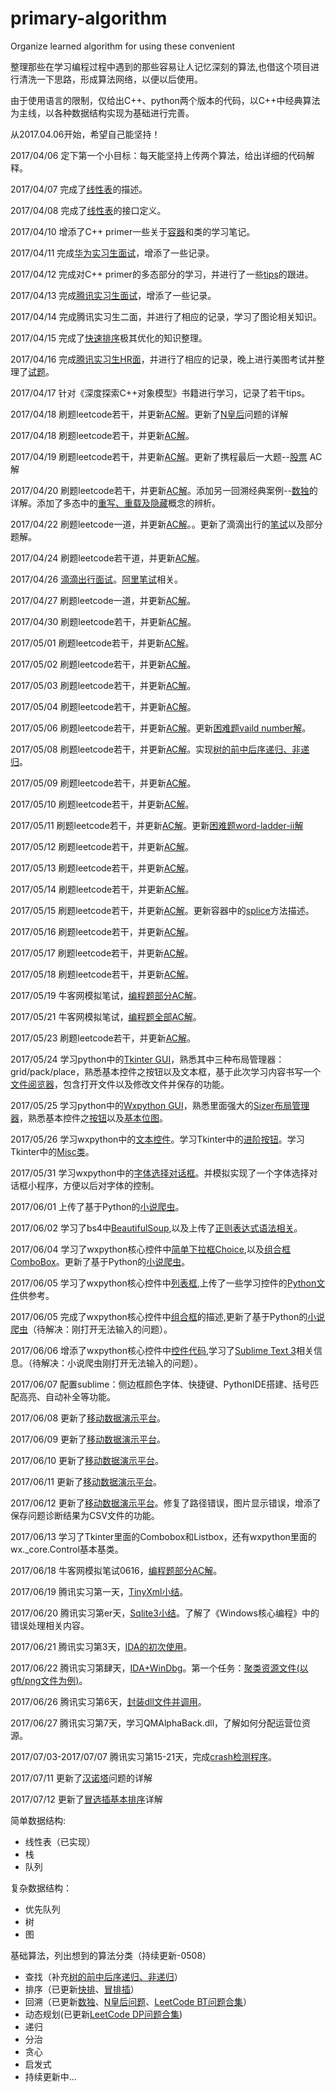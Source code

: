 # primary-algorithm
<p>Organize learned algorithm for using these convenient</p>
<p>整理那些在学习编程过程中遇到的那些容易让人记忆深刻的算法,也借这个项目进行清洗一下思路，形成算法网络，以便以后使用。</p>
<p>由于使用语言的限制，仅给出C++、python两个版本的代码，以C++中经典算法为主线，以各种数据结构实现为基础进行完善。</p>
<p>从2017.04.06开始，希望自己能坚持！</p>
<p>2017/04/06 定下第一个小目标：每天能坚持上传两个算法，给出详细的代码解释。</p>
<p>2017/04/07 完成了<a href=https://github.com/cbhust8025/primary-algorithm/tree/master/simple%20data%20structure/linear%20list>线性表</a>的描述。</p>
<p>2017/04/08 完成了<a href=https://github.com/cbhust8025/primary-algorithm/tree/master/simple%20data%20structure/linear%20list>线性表</a>的接口定义。</p>
<p>2017/04/10 增添了C++ primer一些关于<a href=https://github.com/cbhust8025/primary-algorithm/tree/master/jobs/C-%20basic%20concept/Container>容器</a>和类的学习笔记。</p>
<p>2017/04/11 完成<a href=https://github.com/cbhust8025/primary-algorithm/tree/master/jobs/Job%20interview/huawei>华为实习生面试</a>，增添了一些记录。</p>
<p>2017/04/12 完成对C++ primer的多态部分的学习，并进行了一些<a href=https://github.com/cbhust8025/primary-algorithm/tree/master/jobs/C-%20tips>tips</a>的跟进。</p>
<p>2017/04/13 完成<a href=https://github.com/cbhust8025/primary-algorithm/tree/master/jobs/Job%20interview/Tencent>腾讯实习生面试</a>，增添了一些记录。</p>
<p>2017/04/14 完成腾讯实习生二面，并进行了相应的记录，学习了图论相关知识。</p>
<p>2017/04/15 完成了<a href=https://github.com/cbhust8025/primary-algorithm/tree/master/Classical-Algorithm/quick_sort>快速排序</a>极其优化的知识整理。</p>
<p>2017/04/16 完成<a href=https://github.com/cbhust8025/primary-algorithm/tree/master/jobs/Job%20interview/Tencent>腾讯实习生HR面</a>，并进行了相应的记录，晚上进行美图考试并整理了<a href=https://github.com/cbhust8025/primary-algorithm/tree/master/jobs/Job%20interview/meitu>试题</a>。</p>
<p>2017/04/17 针对《深度探索C++对象模型》书籍进行学习，记录了若干tips。</p>
<p>2017/04/18 刷题leetcode若干，并更新<a href=https://github.com/cbhust8025/primary-algorithm/tree/master/leetcode>AC解</a>。更新了<a href= https://github.com/cbhust8025/primary-algorithm/tree/master/Classical-Algorithm/N-queen%20Problem>N皇后</a>问题的详解</p>
<p>2017/04/18 刷题leetcode若干，并更新<a href=https://github.com/cbhust8025/primary-algorithm/tree/master/LeetCode/C-%20project>AC解</a>。</p>
<p>2017/04/19 刷题leetcode若干，并更新<a href=https://github.com/cbhust8025/primary-algorithm/tree/master/LeetCode/C-%20project>AC解</a>。更新了携程最后一大题--<a href=https://github.com/cbhust8025/primary-algorithm/blob/newbranch/jobs/Job%20interview/xiecheng/README.md>股票</a> AC解</p>
<p>2017/04/20 刷题leetcode若干，并更新<a href=https://github.com/cbhust8025/primary-algorithm/tree/master/LeetCode/C-%20project>AC解</a>。添加另一回溯经典案例--<a href=https://github.com/cbhust8025/primary-algorithm/tree/newbranch/Classical-Algorithm/Sudoku>数独</a>的详解。添加了多态中的<a href=https://github.com/cbhust8025/primary-algorithm/blob/newbranch/jobs/C-%20basic%20concept/polymorphic/README.md>重写、重载及隐藏</a>概念的辨析。</p>
<p>2017/04/22 刷题leetcode一道，并更新<a href=https://github.com/cbhust8025/primary-algorithm/tree/master/LeetCode/C-%20project>AC解</a>。。更新了滴滴出行的<a href=https://github.com/cbhust8025/primary-algorithm/tree/newbranch/jobs/Job%20interview/didi>笔试</a>以及部分题解。
<p>2017/04/24 刷题leetcode若干道，并更新<a href=https://github.com/cbhust8025/primary-algorithm/tree/master/LeetCode/C-%20project>AC解</a>。
<p>2017/04/26 <a href=https://github.com/cbhust8025/primary-algorithm/blob/master/jobs/Job%20interview/didi/README.md>滴滴出行面试</a>。<a href=https://github.com/cbhust8025/primary-algorithm/tree/master/jobs/Job%20interview/ALiBaBa>阿里笔试</a>相关。</p>
<p>2017/04/27 刷题leetcode一道，并更新<a href=https://github.com/cbhust8025/primary-algorithm/tree/master/LeetCode/C-%20project>AC解</a>。</p>
<p>2017/04/30 刷题leetcode若干，并更新<a href=https://github.com/cbhust8025/primary-algorithm/tree/master/LeetCode/C-%20project>AC解</a>。</p>
<p>2017/05/01 刷题leetcode若干，并更新<a href=https://github.com/cbhust8025/primary-algorithm/tree/master/LeetCode/C-%20project>AC解</a>。</p>
<p>2017/05/02 刷题leetcode若干，并更新<a href=https://github.com/cbhust8025/primary-algorithm/tree/master/LeetCode/C-%20project>AC解</a>。</p>
<p>2017/05/03 刷题leetcode若干，并更新<a href=https://github.com/cbhust8025/primary-algorithm/tree/master/LeetCode/C-%20project>AC解</a>。</p>
<p>2017/05/04 刷题leetcode若干，并更新<a href=https://github.com/cbhust8025/primary-algorithm/tree/master/LeetCode/C-%20project>AC解</a>。</p>
<p>2017/05/06 刷题leetcode若干，并更新<a href=https://github.com/cbhust8025/primary-algorithm/tree/master/LeetCode/C-%20project>AC解</a>。更新<a href=https://github.com/cbhust8025/primary-algorithm/blob/master/LeetCode/ValuableHP/65_Valid%20Number.md>困难题vaild number解</a>。</p>
<p>2017/05/08 刷题leetcode若干，并更新<a href=https://github.com/cbhust8025/primary-algorithm/tree/master/LeetCode/C-%20project>AC解</a>。实现<a href=https://github.com/cbhust8025/primary-algorithm/blob/master/LeetCode/C-%20project/TreeHelper.md>树的前中后序递归、非递归</a>。</p>
<p>2017/05/09 刷题leetcode若干，并更新<a href=https://github.com/cbhust8025/primary-algorithm/tree/master/LeetCode/C-%20project>AC解</a>。</p>
<p>2017/05/10 刷题leetcode若干，并更新<a href=https://github.com/cbhust8025/primary-algorithm/tree/master/LeetCode/C-%20project>AC解</a>。</p>
<p>2017/05/11 刷题leetcode若干，并更新<a href=https://github.com/cbhust8025/primary-algorithm/tree/master/LeetCode/C-%20project>AC解</a>。更新<a href=https://github.com/cbhust8025/primary-algorithm/blob/master/LeetCode/ValuableHP/126_WordLadderII.md>困难题word-ladder-ii解</a></p>
<p>2017/05/12 刷题leetcode若干，并更新<a href=https://github.com/cbhust8025/primary-algorithm/tree/master/LeetCode/C-%20project>AC解</a>。</p>
<p>2017/05/13 刷题leetcode若干，并更新<a href=https://github.com/cbhust8025/primary-algorithm/tree/master/LeetCode/C-%20project>AC解</a>。</p>
<p>2017/05/14 刷题leetcode若干，并更新<a href=https://github.com/cbhust8025/primary-algorithm/tree/master/LeetCode/C-%20project>AC解</a>。</p>
<p>2017/05/15 刷题leetcode若干，并更新<a href=https://github.com/cbhust8025/primary-algorithm/tree/master/LeetCode/C-%20project>AC解</a>。更新容器中的<a href=https://github.com/cbhust8025/primary-algorithm/tree/master/jobs/C-%20basic%20concept>splice</a>方法描述。</p>
<p>2017/05/16 刷题leetcode若干，并更新<a href=https://github.com/cbhust8025/primary-algorithm/tree/master/LeetCode/C-%20project>AC解</a>。</p>
<p>2017/05/17 刷题leetcode若干，并更新<a href=https://github.com/cbhust8025/primary-algorithm/tree/master/LeetCode/C-%20project>AC解</a>。</p>
<p>2017/05/18 刷题leetcode若干，并更新<a href=https://github.com/cbhust8025/primary-algorithm/tree/master/LeetCode/C-%20project>AC解</a>。</p>
<p>2017/05/19 牛客网模拟笔试，<a href=https://github.com/cbhust8025/primary-algorithm/blob/master/jobs/Job%20interview/NiuKe/README.md>编程题部分AC解</a>。</p>
<p>2017/05/21 牛客网模拟笔试，<a href=https://github.com/cbhust8025/primary-algorithm/blob/master/jobs/Job%20interview/NiuKe/README.md>编程题全部AC解</a>。</p>
<p>2017/05/23 刷题leetcode若干，并更新<a href=https://github.com/cbhust8025/primary-algorithm/tree/master/LeetCode/C-%20project>AC解</a>。</p>
<p>2017/05/24 学习python中的<a href=https://github.com/cbhust8025/PythonLearn/tree/master/Tkinter>Tkinter GUI</a>，熟悉其中三种布局管理器：grid/pack/place，熟悉基本控件之按钮以及文本框，基于此次学习内容书写一个<a href=https://github.com/cbhust8025/PythonLearn/blob/master/Tkinter/BasicWidget/SomeTestForWidget/Tklearn1.5-txtread.py>文件阅览器</a>，包含打开文件以及修改文件并保存的功能。</p>
<p>2017/05/25 学习python中的<a href=https://github.com/cbhust8025/PythonLearn/tree/master/Wxpython>Wxpython GUI</a>，熟悉里面强大的<a href=https://github.com/cbhust8025/PythonLearn/tree/master/Wxpython/BasicWidget>Sizer布局管理器</a>，熟悉基本控件之<a href=https://github.com/cbhust8025/PythonLearn/blob/master/Wxpython/BasicWidget/Button.md>按钮</a>以及<a href=https://github.com/cbhust8025/PythonLearn/blob/master/Wxpython/BasicWidget/Bitmap.md>基本位图</a>。</p>
<p>2017/05/26 学习wxpython中的<a href=https://github.com/cbhust8025/PythonLearn/blob/master/Wxpython/BasicWidget/Text.md>文本控件</a>。学习Tkinter中的<a href=https://github.com/cbhust8025/PythonLearn/blob/master/Tkinter/BasicWidget/AdvanceButton.md>进阶按钮</a>。学习Tkinter中的<a href=https://github.com/cbhust8025/PythonLearn/blob/master/Tkinter/BasicWidget/Misc.md>Misc类</a>。</p>
<p>2017/05/31 学习wxpython中的<a href=https://github.com/cbhust8025/PythonLearn/blob/master/Wxpython/AdvanceWidget/FontDialog.py>字体选择对话框</a>。并模拟实现了一个字体选择对话框小程序，方便以后对字体的控制。</p>
<p>2017/06/01 上传了基于Python的<a href=https://github.com/cbhust8025/MySpider>小说爬虫</a>。</p>
<p>2017/06/02 学习了bs4中<a href=https://github.com/cbhust8025/PythonLearn/tree/master/BeautifulSoup>BeautifulSoup</a>,以及上传了<a href=https://github.com/cbhust8025/PythonLearn/tree/master/RegularExpression>正则表达式语法相关</a>。</p>
<p>2017/06/04 学习了wxpython核心控件中<a href=https://github.com/cbhust8025/PythonLearn/blob/master/Wxpython/BasicWidget/Choice.md>简单下拉框Choice</a>,以及<a href=https://github.com/cbhust8025/PythonLearn/blob/master/Wxpython/BasicWidget/ComboBox.md>组合框ComboBox</a>。更新了基于Python的<a href=https://github.com/cbhust8025/MySpider>小说爬虫</a>。</p></p>
<p>2017/06/05 学习了wxpython核心控件中<a href=https://github.com/cbhust8025/PythonLearn/blob/master/Wxpython/BasicWidget/ListCtrl.md>列表框</a>,上传了一些学习控件的<a href=https://github.com/cbhust8025/PythonLearn/tree/master/Wxpython/BasicWidget/SomeTestPythonFile>Python文件</a>供参考。</p>
<p>2017/06/05 完成了wxpython核心控件中<a href=https://github.com/cbhust8025/PythonLearn/blob/master/Wxpython/BasicWidget/ComboBox.md>组合框</a>的描述,更新了基于Python的<a href=https://github.com/cbhust8025/MySpider>小说爬虫</a>（待解决：刚打开无法输入的问题）。</p>
<p>2017/06/06 增添了wxpython核心控件中<a href=https://github.com/cbhust8025/PythonLearn/tree/master/Wxpython/BasicWidget/SomeWidgetHelp>控件代码</a>,学习了<a href=https://github.com/cbhust8025/PythonLearn/blob/master/ToolsHelp/SublimeText3.md>Sublime Text 3</a>相关信息。（待解决：小说爬虫刚打开无法输入的问题）。</p>
<p>2017/06/07 配置sublime：侧边框颜色字体、快捷键、PythonIDE搭建、括号匹配高亮、自动补全等功能。</p>
<p>2017/06/08 更新了<a href=https://github.com/cbhust8025/My-Project_yidong/tree/master/Version>移动数据演示平台</a>。</p>
<p>2017/06/09 更新了<a href=https://github.com/cbhust8025/My-Project_yidong/tree/master/Version>移动数据演示平台</a>。</p>
<p>2017/06/10 更新了<a href=https://github.com/cbhust8025/My-Project_yidong/tree/master/Version>移动数据演示平台</a>。</p>
<p>2017/06/11 更新了<a href=https://github.com/cbhust8025/My-Project_yidong/tree/master/Version>移动数据演示平台</a>。</p>
<p>2017/06/12 更新了<a href=https://github.com/cbhust8025/My-Project_yidong/tree/master/Version>移动数据演示平台</a>。修复了路径错误，图片显示错误，增添了保存问题诊断结果为CSV文件的功能。</p>
<p>2017/06/13 学习了Tkinter里面的Combobox和Listbox，还有wxpython里面的wx._core.Control基本基类。</p>
<p>2017/06/18 牛客网模拟笔试0616，<a href=https://github.com/cbhust8025/primary-algorithm/tree/master/jobs/Job%20interview/NiuKe0616>编程题部分AC解</a>。</p>
<p>2017/06/19 腾讯实习第一天，<a href=https://github.com/cbhust8025/C-Learn/tree/master/TinyXml>TinyXml小结</a>。</p>
<p>2017/06/20 腾讯实习第er天，<a href=https://github.com/cbhust8025/C-Learn/tree/master/Sqlite3>Sqlite3小结</a>。了解了《Windows核心编程》中的错误处理相关内容。</p>
<p>2017/06/21 腾讯实习第3天，<a href=https://github.com/cbhust8025/C-Learn/tree/master/IDA>IDA的初次使用</a>。</p>
<p>2017/06/22 腾讯实习第肆天，<a href=https://github.com/cbhust8025/C-Learn/tree/master/IDA>IDA+WinDbg</a>。第一个任务：<a href=https://github.com/cbhust8025/C-Learn/tree/master/TencentLearn/GroupResources>聚类资源文件(以gft/png文件为例)</a>。</p>
<p>2017/06/26 腾讯实习第6天，<a href=https://github.com/cbhust8025/C-Learn/blob/master/TencentLearn/DLLLearn/README.md>封装dll文件并调用</a>。</p>
<p>2017/06/27 腾讯实习第7天，学习QMAlphaBack.dll，了解如何分配运营位资源。</p>
<p>2017/07/03-2017/07/07 腾讯实习第15-21天，完成<a href=https://github.com/cbhust8025/C-Learn/tree/master/TencentLearn/CrashTest>crash检测程序</a>。</p>
<p>2017/07/11 更新了<a href= https://github.com/cbhust8025/primary-algorithm/tree/master/Classical-Algorithm/HanoiTower>汉诺塔</a>问题的详解</p>
<p>2017/07/12 更新了<a href= https://github.com/cbhust8025/primary-algorithm/tree/master/Classical-Algorithm/BubbleSelectInsertSort>冒选插基本排序</a>详解</p>
简单数据结构:  

* 线性表（已实现）
* 栈
* 队列

复杂数据结构：

* 优先队列
* 树
* 图

基础算法，列出想到的算法分类（持续更新-0508）

* 查找（补充[树的前中后序递归、非递归](https://github.com/cbhust8025/primary-algorithm/blob/master/LeetCode/C-%20project/TreeHelper.md)）
* 排序（已更新[快排](https://github.com/cbhust8025/primary-algorithm/tree/master/Classical-Algorithm/quick_sort)、[冒排插](https://github.com/cbhust8025/primary-algorithm/tree/master/Classical-Algorithm/BubbleSelectInsertSort)）
* 回溯（已更新[数独](https://github.com/cbhust8025/primary-algorithm/tree/master/Classical-Algorithm/Sudoku)、[N皇后问题](https://github.com/cbhust8025/primary-algorithm/tree/master/Classical-Algorithm/N-queen%20Problem)、[LeetCode BT问题合集](https://github.com/cbhust8025/primary-algorithm/blob/master/LeetCode/C-%20project/BackTrackingHelper.md)）
* 动态规划(已更新[LeetCode DP问题合集](https://github.com/cbhust8025/primary-algorithm/blob/master/LeetCode/C-%20project/DynamicProgrammingHelper.md))
* 递归
* 分治
* 贪心
* 启发式
* 持续更新中...